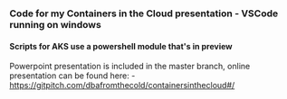 ### Code for my Containers in the Cloud presentation - VSCode running on windows

#### Scripts for AKS use a powershell module that's in preview

Powerpoint presentation is included in the master branch, online presentation can be found here: -
<br>
https://gitpitch.com/dbafromthecold/containersinthecloud#/
